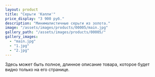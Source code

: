 ```yaml
---
layout: product
title: "Серьги 'Капли'"
price_display: "3 900 руб."
description: "Минималистичные серьги из золота."
image: "/assets/images/products/00005/main.jpg"
gallery_path: "/assets/images/products/00005/"
gallery_images:
  - "main.jpg"
  - "1.jpg"
  - "2.jpg"
---
```


Здесь может быть полное, длинное описание товара, которое будет видно только на его странице.  
